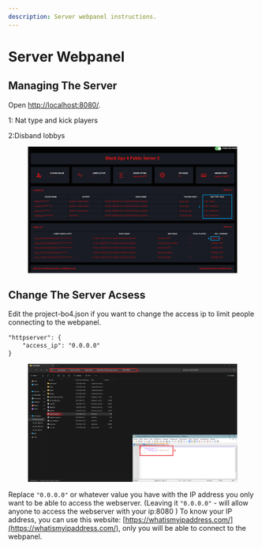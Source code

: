 ```yaml
---
description: Server webpanel instructions.
---
```


# Server Webpanel

## Managing The Server

Open [http://localhost:8080/](http://localhost:8080/).

1: Nat type and kick players

2:Disband lobbys

<figure><img src="../.gitbook/assets/Webpannel small most important explanation.png" alt=""><figcaption></figcaption></figure>

## Change The Server Acsess

Edit the project-bo4.json if you want to change the access ip to limit people connecting to the webpanel.

```
"httpserver": {
    "access_ip": "0.0.0.0"
}
```

<figure><img src="../.gitbook/assets/Webpannel IP.png" alt=""><figcaption></figcaption></figure>

Replace `"0.0.0.0"` or whatever value you have with the IP address you only want to be able to access the webserver. (Leaving it `"0.0.0.0"` - will allow anyone to access the webserver with your ip:8080 ) To know your IP address, you can use this website: [https://whatismyipaddress.com/](https://whatismyipaddress.com/), only you will be able to connect to the webpanel.
